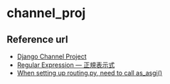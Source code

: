 # channel_proj
## Reference url
* [Django Channel Project](https://medium.com/into-the-night/websocket-chatroom-with-django-channels-f6c7bed7d2f4)
* [Regular Expression — 正規表示式](https://medium.com/seaniap/regular-expression-%E6%AD%A3%E8%A6%8F%E8%A1%A8%E7%A4%BA%E5%BC%8F%E5%9C%A8python%E7%9A%84%E7%94%A8%E6%B3%95-e29085e9d4a)
* [When setting up routing.py, need to call as_asgi()](https://stackoverflow.com/questions/64625473/django-channel-custom-authentication-middleware-call-missing-2-required-po)